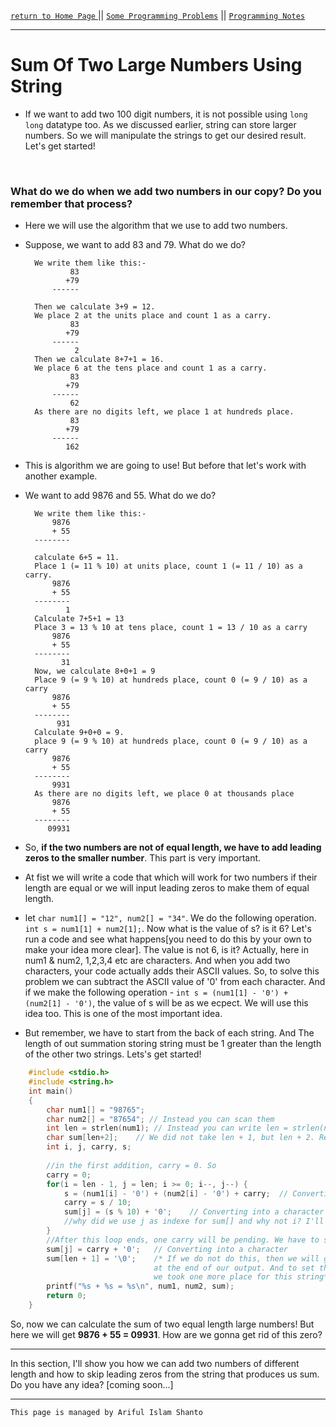 [ `return to Home Page` ](https://shanto-swe029.github.io) || [`Some Programming Problems`](https://shanto-swe029.github.io/programmingproblems) || [`Programming Notes`](https://shanto-swe029.github.io/programmingnotes)

***

# Sum Of Two Large Numbers Using String

- If we want to add two 100 digit numbers, it is not possible using `long long` datatype too. As we discussed earlier, string can store larger numbers. So we will manipulate the strings to get our desired result. Let's get started!

<br>

### What do we do when we add two numbers in our copy? Do you remember that process?

- Here we will use the algorithm that we use to add two numbers.
- Suppose, we want to add 83 and 79. What do we do?
	
		We write them like this:-
		        83
		       +79
		    ------
		
		Then we calculate 3+9 = 12.
		We place 2 at the units place and count 1 as a carry.
		        83
		       +79
		    ------
		         2
		Then we calculate 8+7+1 = 16.
		We place 6 at the tens place and count 1 as a carry.
		        83
		       +79
		    ------
		        62
		As there are no digits left, we place 1 at hundreds place.
		        83
		       +79
		    ------
		       162
		
- This is algorithm we are going to use! But before that let's work with another example.
- We want to add 9876 and 55. What do we do?

		We write them like this:-
		    9876
		    + 55
		--------
		
		calculate 6+5 = 11.
		Place 1 (= 11 % 10) at units place, count 1 (= 11 / 10) as a carry.
		    9876
		    + 55
		--------
		       1
		Calculate 7+5+1 = 13
		Place 3 = 13 % 10 at tens place, count 1 = 13 / 10 as a carry
		    9876
		    + 55
		--------
		      31
		Now, we calculate 8+0+1 = 9
		Place 9 (= 9 % 10) at hundreds place, count 0 (= 9 / 10) as a carry
		    9876
		    + 55
		--------
		     931
		Calculate 9+0+0 = 9.
		place 9 (= 9 % 10) at hundreds place, count 0 (= 9 / 10) as a carry
		    9876
		    + 55
		--------
		    9931
		As there are no digits left, we place 0 at thousands place
		    9876
		    + 55
		--------
		   09931

- So, **if the two numbers are not of equal length, we have to add leading zeros to the smaller number**. This part is very important.
- At fist we will write a code that which will work for two numbers if their length are equal or we will input leading zeros to make them of equal length.
- let `char num1[] = "12", num2[] = "34"`. We do the following operation. `int s = num1[1] + num2[1];`. Now what is the value of s? is it 6? Let's run a code and see what happens[you need to do this by your own to make your idea more clear]. The value is not 6, is it? Actually, here in num1 & num2, 1,2,3,4 etc are characters. And when you add two characters, your code actually adds their ASCII values. So, to solve this problem we can subtract the ASCII value of '0'  from each character. And if we make the following operation - `int s = (num1[1] - '0') + (num2[1] - '0')`, the value of s will be as we ecpect. We will use this idea too. This is one of the most important idea.

- But remember, we have to start from the back of each string. And The length of out summation storing string must be 1 greater than the length of the other two strings. Lets's get started!

```c
    #include <stdio.h>
    #include <string.h>
    int main()
    {
        char num1[] = "98765";
        char num2[] = "87654"; // Instead you can scan them
        int len = strlen(num1); // Instead you can write len = strlen(num2)
        char sum[len+2];    // We did not take len + 1, but len + 2. Reason will bw explained later.
        int i, j, carry, s;
        
        //in the first addition, carry = 0. So
        carry = 0;
        for(i = len - 1, j = len; i >= 0; i--, j--) {
            s = (num1[i] - '0') + (num2[i] - '0') + carry;  // Converting to numbers
            carry = s / 10;
            sum[j] = (s % 10) + '0';    // Converting into a character
            //why did we use j as indexe for sum[] and why not i? I'll leave it to you.
        }
        //After this loop ends, one carry will be pending. We have to store it into the sum[] string
        sum[j] = carry + '0';   // Converting into a character
        sum[len + 1] = '\0';    /* If we do not do this, then we will get garbage values 
                                at the end of our output. And to set this NULL character,
                                we took one more place for this string*/
        printf("%s + %s = %s\n", num1, num2, sum);
        return 0;
    }
```

So, now we can calculate the sum of two equal length large numbers! But here we will get **9876 + 55 = 09931**. How are we gonna get rid of this zero?

***

In this section, I'll show you how we can add two numbers of different length and how to skip leading zeros from the string that produces us sum. Do you have any idea?
[coming soon...]

***

`This page is managed by Ariful Islam Shanto`












